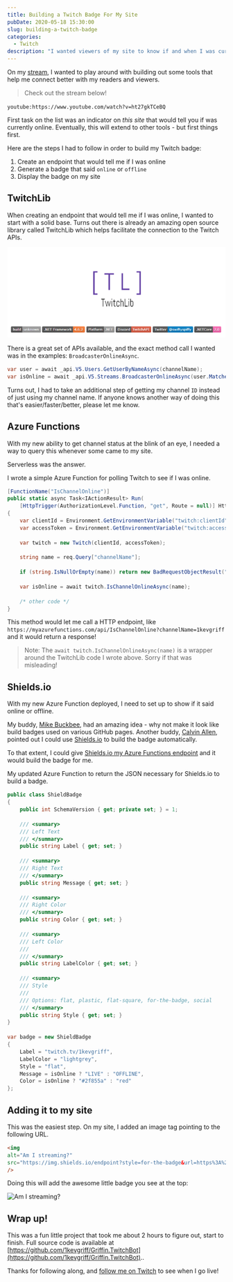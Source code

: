 ```yaml
---
title: Building a Twitch Badge For My Site
pubDate: 2020-05-18 15:30:00
slug: building-a-twitch-badge
categories:
  - Twitch
description: "I wanted viewers of my site to know if and when I was currently streaming on my Twitch channel.  So I created a handy badge that tells them when I'm online.  Here's how I did it!"
---
```


On my [stream](https://www.twitch.tv/1kevgriff), I wanted to play around with building out some tools that help me connect better with my readers and viewers.

> Check out the stream below!

`youtube:https://www.youtube.com/watch?v=ht27gkTCeBQ`

First task on the list was an indicator on *this site* that would tell you if was currently online.  Eventually, this will extend to other tools - but first things first.

Here are the steps I had to follow in order to build my Twitch badge:

1. Create an endpoint that would tell me if I was online
2. Generate a badge that said `online` or `offline`
3. Display the badge on my site

## TwitchLib
When creating an endpoint that would tell me if I was online, I wanted to start with a solid base.  Turns out there is already an amazing open source library called TwitchLib which helps facilitate the connection to the Twitch APIs.

![TwitchLib](./images/twitchlib.png)

There is a great set of APIs available, and the exact method call I wanted was in the examples: `BroadcasterOnlineAsync`.

```csharp
var user = await _api.V5.Users.GetUserByNameAsync(channelName);
var isOnline = await _api.V5.Streams.BroadcasterOnlineAsync(user.Matches.First().Id);
```

Turns out, I had to take an additional step of getting my channel `ID` instead of just using my channel name.  If anyone knows another way of doing this that's easier/faster/better, please let me know.

## Azure Functions
With my new ability to get channel status at the blink of an eye, I needed a way to query this whenever some came to my site.  

Serverless was the answer.  

I wrote a simple Azure Function for polling Twitch to see if I was online.

```csharp
[FunctionName("IsChannelOnline")]
public static async Task<IActionResult> Run(
    [HttpTrigger(AuthorizationLevel.Function, "get", Route = null)] HttpRequest req)
{
    var clientId = Environment.GetEnvironmentVariable("twitch:clientId");
    var accessToken = Environment.GetEnvironmentVariable("twitch:accessToken");

    var twitch = new Twitch(clientId, accessToken);

    string name = req.Query["channelName"];

    if (string.IsNullOrEmpty(name)) return new BadRequestObjectResult("Channel name was missing.");

    var isOnline = await twitch.IsChannelOnlineAsync(name);

    /* other code */
}
```

This method would let me call a HTTP endpoint, like `https://myazurefunctions.com/api/IsChannelOnline?channelName=1kevgriff` and it would return a response!

> Note: The `await twitch.IsChannelOnlineAsync(name)` is a wrapper around the TwitchLib code I wrote above.  Sorry if that was misleading!



## Shields.io
With my new Azure Function deployed, I need to set up to show if it said online or offline.  

My buddy, [Mike Buckbee](https://twitter.com/mbuckbee), had an amazing idea - why not make it look like build badges used on various GitHub pages.  Another buddy, [Calvin Allen](https://twitter.com/_CalvinAllen), pointed out I could use [Shields.io](https://shields.io/) to build the badge automatically.

To that extent, I could give [Shields.io my Azure Functions endpoint](https://shields.io/endpoint/) and it would build the badge for me.

My updated Azure Function to return the JSON necessary for Shields.io to build a badge.

```csharp
public class ShieldBadge
{
    public int SchemaVersion { get; private set; } = 1;

    /// <summary>
    /// Left Text
    /// </summary>
    public string Label { get; set; }

    /// <summary>
    /// Right Text
    /// </summary>
    public string Message { get; set; }

    /// <summary>
    /// Right Color
    /// </summary>
    public string Color { get; set; }

    /// <summary>
    /// Left Color
    /// 
    /// </summary>
    public string LabelColor { get; set; }

    /// <summary>
    /// Style
    /// 
    /// Options: flat, plastic, flat-square, for-the-badge, social 
    /// </summary>
    public string Style { get; set; }
}

var badge = new ShieldBadge
{
    Label = "twitch.tv/1kevgriff",
    LabelColor = "lightgrey",
    Style = "flat",
    Message = isOnline ? "LIVE" : "OFFLINE",
    Color = isOnline ? "#2f855a" : "red"
};
```

## Adding it to my site
This was the easiest step.  On my site, I added an image tag pointing to the following URL.

```html
<img
alt="Am I streaming?"
src="https://img.shields.io/endpoint?style=for-the-badge&url=https%3A%2F%2Fgriffin-twitch-functions.azurewebsites.net%2Fapi%2FIsChannelOnline%3Fcode%3DxCnE0Jr1XRSamEmyhLUYuJE%2FQ34ovvbST19kl3vOXbvnxIBKCBxzvw%3D%3D%26channelName%3D1kevgriff"
/>
```

Doing this will add the awesome little badge you see at the top:

<img
alt="Am I streaming?"
src="https://img.shields.io/endpoint?style=for-the-badge&url=https%3A%2F%2Fgriffin-twitch-functions.azurewebsites.net%2Fapi%2FIsChannelOnline%3Fcode%3DxCnE0Jr1XRSamEmyhLUYuJE%2FQ34ovvbST19kl3vOXbvnxIBKCBxzvw%3D%3D%26channelName%3D1kevgriff"
/>

## Wrap up!
This was a fun little project that took me about 2 hours to figure out, start to finish.  Full source code is available at [https://github.com/1kevgriff/Griffin.TwitchBot](https://github.com/1kevgriff/Griffin.TwitchBot)..

Thanks for following along, and [follow me on Twitch](https://www.twitch.tv/1kevgriff) to see when I go live!